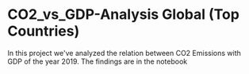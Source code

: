 # CO2_vs_GDP-Analysis Global (Top Countries)

In this project we've analyzed the relation between CO2 Emissions with GDP of the year 2019. The findings are in the notebook

